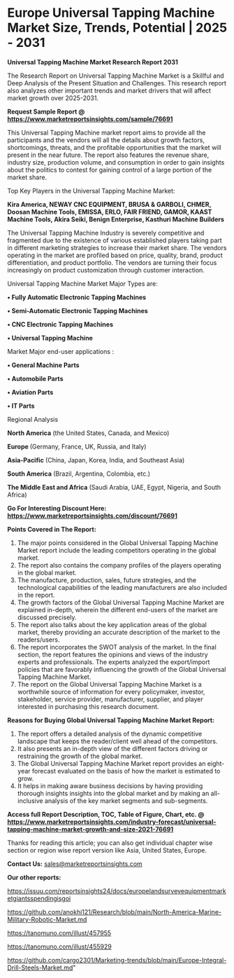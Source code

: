 # Europe Universal Tapping Machine Market Size, Trends, Potential | 2025 - 2031

<strong>Universal Tapping Machine Market Research Report 2031</strong>

The Research Report on Universal Tapping Machine Market is a Skillful and Deep Analysis of the Present Situation and Challenges. This research report also analyzes other important trends and market drivers that will affect market growth over 2025-2031.

<strong>Request Sample Report @ <a href=https://www.marketreportsinsights.com/sample/76691>https://www.marketreportsinsights.com/sample/76691</a></strong>

This Universal Tapping Machine market report aims to provide all the participants and the vendors will all the details about growth factors, shortcomings, threats, and the profitable opportunities that the market will present in the near future. The report also features the revenue share, industry size, production volume, and consumption in order to gain insights about the politics to contest for gaining control of a large portion of the market share.

Top Key Players in the Universal Tapping Machine Market:

<strong>Kira America, NEWAY CNC EQUIPMENT, BRUSA & GARBOLI, CHMER, Doosan Machine Tools, EMISSA, ERLO, FAIR FRIEND, GAMOR, KAAST Machine Tools, Akira Seiki, Benign Enterprise, Kasthuri Machine Builders</strong>

The Universal Tapping Machine Industry is severely competitive and fragmented due to the existence of various established players taking part in different marketing strategies to increase their market share. The vendors operating in the market are profiled based on price, quality, brand, product differentiation, and product portfolio. The vendors are turning their focus increasingly on product customization through customer interaction.

Universal Tapping Machine Market Major Types are:

<strong>• Fully Automatic Electronic Tapping Machines

• Semi-Automatic Electronic Tapping Machines

• CNC Electronic Tapping Machines

• Universal Tapping Machine</strong>

Market Major end-user applications :

<strong>• General Machine Parts

• Automobile Parts

• Aviation Parts

• IT Parts</strong>

Regional Analysis

</u><strong><b>North America</b></strong> (the United States, Canada, and Mexico)

<strong><b>Europe </b></strong>(Germany, France, UK, Russia, and Italy)

<strong><b>Asia-Pacific</b></strong> (China, Japan, Korea, India, and Southeast Asia)

<strong><b>South America</b></strong> (Brazil, Argentina, Colombia, etc.)

<strong><b>The Middle East and Africa</b></strong> (Saudi Arabia, UAE, Egypt, Nigeria, and South Africa)

<strong>Go For Interesting Discount Here: <a href=https://www.marketreportsinsights.com/discount/76691>https://www.marketreportsinsights.com/discount/76691</a></strong>

<strong>Points Covered in The Report:</strong>
<ol>
  <li>The major points considered in the Global Universal Tapping Machine Market report include the leading competitors operating in the global market.</li>
  <li>The report also contains the company profiles of the players operating in the global market.</li>
  <li>The manufacture, production, sales, future strategies, and the technological capabilities of the leading manufacturers are also included in the report.</li>
  <li>The growth factors of the Global Universal Tapping Machine Market are explained in-depth, wherein the different end-users of the market are discussed precisely.</li>
  <li>The report also talks about the key application areas of the global market, thereby providing an accurate description of the market to the readers/users.</li>
  <li>The report incorporates the SWOT analysis of the market. In the final section, the report features the opinions and views of the industry experts and professionals. The experts analyzed the export/import policies that are favorably influencing the growth of the Global Universal Tapping Machine Market.</li>
  <li>The report on the Global Universal Tapping Machine Market is a worthwhile source of information for every policymaker, investor, stakeholder, service provider, manufacturer, supplier, and player interested in purchasing this research document.</li>
</ol>
<strong>Reasons for Buying Global Universal Tapping Machine Market Report:</strong>

<ol>
  <li>The report offers a detailed analysis of the dynamic competitive landscape that keeps the reader/client well ahead of the competitors.</li>
  <li>It also presents an in-depth view of the different factors driving or restraining the growth of the global market.</li>
  <li>The Global Universal Tapping Machine Market report provides an eight-year forecast evaluated on the basis of how the market is estimated to grow.</li>
  <li>It helps in making aware business decisions by having providing thorough insights insights into the global market and by making an all-inclusive analysis of the key market segments and sub-segments.</li>
</ol>
<strong>Access full Report Description, TOC, Table of Figure, Chart, etc. @ <a href=https://www.marketreportsinsights.com/industry-forecast/universal-tapping-machine-market-growth-and-size-2021-76691>https://www.marketreportsinsights.com/industry-forecast/universal-tapping-machine-market-growth-and-size-2021-76691</a></strong>


Thanks for reading this article; you can also get individual chapter wise section or region wise report version like Asia, United States, Europe.

<strong>Contact Us:</strong>
sales@marketreportsinsights.com

<strong>Our other reports:</strong>

<a href=https://issuu.com/reportsinsights24/docs/europelandsurveyequipmentmarketgiantsspendingisgoi>https://issuu.com/reportsinsights24/docs/europelandsurveyequipmentmarketgiantsspendingisgoi</a>

<a href=https://github.com/anokhi121/Research/blob/main/North-America-Marine-Military-Robotic-Market.md>https://github.com/anokhi121/Research/blob/main/North-America-Marine-Military-Robotic-Market.md</a>

<a href=https://tanomuno.com/illust/457955>https://tanomuno.com/illust/457955</a>

<a href=https://tanomuno.com/illust/455929>https://tanomuno.com/illust/455929</a>

<a href=https://github.com/cargo2301/Marketing-trends/blob/main/Europe-Integral-Drill-Steels-Market.md>https://github.com/cargo2301/Marketing-trends/blob/main/Europe-Integral-Drill-Steels-Market.md</a>"
